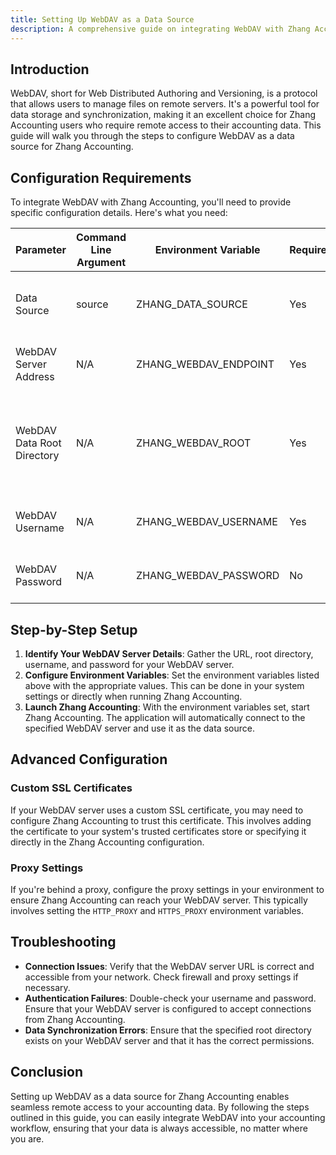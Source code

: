 ```yaml
---
title: Setting Up WebDAV as a Data Source
description: A comprehensive guide on integrating WebDAV with Zhang Accounting for data management.
---
```


## Introduction

WebDAV, short for Web Distributed Authoring and Versioning, is a protocol that allows users to manage files on remote servers. It's a powerful tool for data storage and synchronization, making it an excellent choice for Zhang Accounting users who require remote access to their accounting data. This guide will walk you through the steps to configure WebDAV as a data source for Zhang Accounting.

## Configuration Requirements

To integrate WebDAV with Zhang Accounting, you'll need to provide specific configuration details. Here's what you need:

| Parameter | Command Line Argument | Environment Variable | Required | Example Value | Remarks |
|-----------|-----------------------|----------------------|----------|---------------|---------|
| Data Source | source | ZHANG_DATA_SOURCE | Yes | `web-dav` | Identifies WebDAV as the data source. |
| WebDAV Server Address | N/A | ZHANG_WEBDAV_ENDPOINT | Yes | `https://dav.example.com/dav` | The URL to your WebDAV server. |
| WebDAV Data Root Directory | N/A | ZHANG_WEBDAV_ROOT | Yes | `/accounting` | The root directory in your WebDAV server where data will be stored. |
| WebDAV Username | N/A | ZHANG_WEBDAV_USERNAME | Yes | `your_username` | Your WebDAV account username. |
| WebDAV Password | N/A | ZHANG_WEBDAV_PASSWORD | No | `your_password` | Your WebDAV account password. |

## Step-by-Step Setup

1. **Identify Your WebDAV Server Details**: Gather the URL, root directory, username, and password for your WebDAV server.
2. **Configure Environment Variables**: Set the environment variables listed above with the appropriate values. This can be done in your system settings or directly when running Zhang Accounting.
3. **Launch Zhang Accounting**: With the environment variables set, start Zhang Accounting. The application will automatically connect to the specified WebDAV server and use it as the data source.

## Advanced Configuration

### Custom SSL Certificates

If your WebDAV server uses a custom SSL certificate, you may need to configure Zhang Accounting to trust this certificate. This involves adding the certificate to your system's trusted certificates store or specifying it directly in the Zhang Accounting configuration.

### Proxy Settings

If you're behind a proxy, configure the proxy settings in your environment to ensure Zhang Accounting can reach your WebDAV server. This typically involves setting the `HTTP_PROXY` and `HTTPS_PROXY` environment variables.

## Troubleshooting

- **Connection Issues**: Verify that the WebDAV server URL is correct and accessible from your network. Check firewall and proxy settings if necessary.
- **Authentication Failures**: Double-check your username and password. Ensure that your WebDAV server is configured to accept connections from Zhang Accounting.
- **Data Synchronization Errors**: Ensure that the specified root directory exists on your WebDAV server and that it has the correct permissions.

## Conclusion

Setting up WebDAV as a data source for Zhang Accounting enables seamless remote access to your accounting data. By following the steps outlined in this guide, you can easily integrate WebDAV into your accounting workflow, ensuring that your data is always accessible, no matter where you are.
